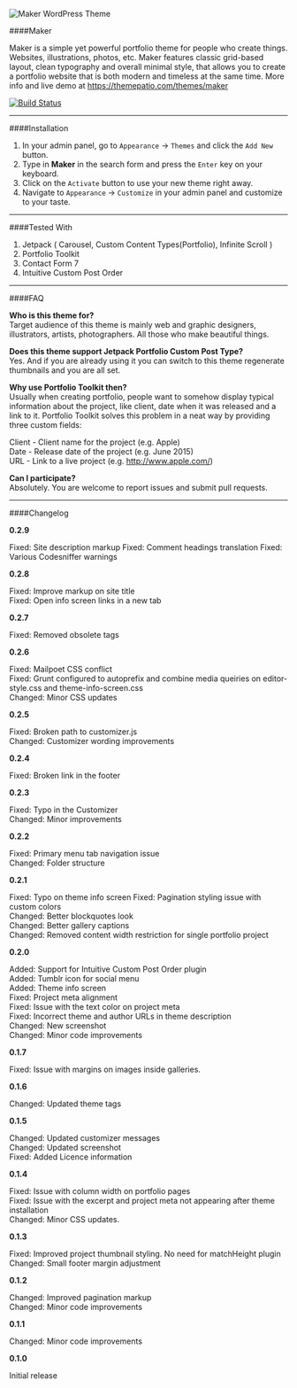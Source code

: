 ![Maker WordPress Theme](https://raw.githubusercontent.com/iamdmitrymayorov/maker/master/screenshot.png "Maker WordPress Theme")

####Maker

Maker is a simple yet powerful portfolio theme for people who create things. Websites, illustrations, photos, etc. Maker features classic grid-based layout, clean typography and overall minimal style, that allows you to create a portfolio website that is both modern and timeless at the same time. More info and live demo at https://themepatio.com/themes/maker

[![Build Status](https://travis-ci.org/dmtrmrv/maker.svg?branch=master)](https://travis-ci.org/dmtrmrv/maker)

---

####Installation

1. In your admin panel, go to `Appearance` → `Themes` and click the `Add New` button.
2. Type in **Maker** in the search form and press the `Enter` key on your keyboard.
3. Click on the `Activate` button to use your new theme right away.
4. Navigate to `Appearance` → `Customize` in your admin panel and customize to your taste.

---

####Tested With
1. Jetpack ( Carousel, Custom Content Types(Portfolio), Infinite Scroll )
2. Portfolio Toolkit
3. Contact Form 7
4. Intuitive Custom Post Order

---

####FAQ

**Who is this theme for?**  
Target audience of this theme is mainly web and graphic designers, illustrators, artists, photographers. All those who make beautiful things.

**Does this theme support Jetpack Portfolio Custom Post Type?**  
Yes. And if you are already using it you can switch to this theme regenerate thumbnails and you are all set.

**Why use Portfolio Toolkit then?**  
Usually when creating portfolio, people want to somehow display typical information about the project, like client, date when it was released and a link to it. Portfolio Toolkit solves this problem in a neat way by providing three custom fields:

Client - Client name for the project (e.g. Apple)  
Date - Release date of the project (e.g. June 2015)  
URL - Link to a live project (e.g. http://www.apple.com/)

**Can I participate?**  
Absolutely. You are welcome to report issues and submit pull requests.

---

####Changelog

**0.2.9**

Fixed: Site description markup
Fixed: Comment headings translation
Fixed: Various Codesniffer warnings

**0.2.8**

Fixed: Improve markup on site title  
Fixed: Open info screen links in a new tab

**0.2.7**

Fixed: Removed obsolete tags

**0.2.6**

Fixed: Mailpoet CSS conflict  
Fixed: Grunt configured to autoprefix and combine media queiries on editor-style.css and theme-info-screen.css  
Changed: Minor CSS updates

**0.2.5**

Fixed: Broken path to customizer.js  
Changed: Customizer wording improvements

**0.2.4**

Fixed: Broken link in the footer  

**0.2.3**

Fixed: Typo in the Customizer  
Changed: Minor improvements  

**0.2.2**

Fixed: Primary menu tab navigation issue  
Changed: Folder structure  

**0.2.1**

Fixed: Typo on theme info screen
Fixed: Pagination styling issue with custom colors    
Changed: Better blockquotes look  
Changed: Better gallery captions  
Changed: Removed content width restriction for single portfolio project  

**0.2.0**

Added: Support for Intuitive Custom Post Order plugin  
Added: Tumblr icon for social menu  
Added: Theme info screen  
Fixed: Project meta alignment  
Fixed: Issue with the text color on project meta  
Fixed: Incorrect theme and author URLs in theme description  
Changed: New screenshot  
Changed: Minor code improvements

**0.1.7**

Fixed: Issue with margins on images inside galleries.

**0.1.6**

Changed: Updated theme tags

**0.1.5**

Changed: Updated customizer messages  
Changed: Updated screenshot  
Fixed: Added Licence information  

**0.1.4**

Fixed: Issue with column width on portfolio pages  
Fixed: Issue with the excerpt and project meta not appearing after theme installation  
Changed: Minor CSS updates.

**0.1.3**

Fixed: Improved project thumbnail styling. No need for matchHeight plugin  
Changed: Small footer margin adjustment

**0.1.2**

Changed: Improved pagination markup  
Changed: Minor code improvements

**0.1.1**

Changed: Minor code improvements

**0.1.0**

Initial release
